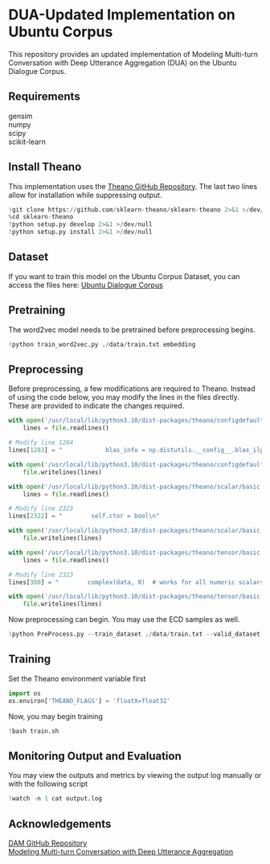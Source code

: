 # DUA-Updated Implementation on Ubuntu Corpus
This repository provides an updated implementation of Modeling Multi-turn Conversation with Deep Utterance Aggregation (DUA) on the Ubuntu Dialogue Corpus.
## Requirements
gensim \
numpy \
scipy \
scikit-learn

## Install Theano
This implementation uses the [Theano GitHub Repository](https://github.com/sklearn-theano/sklearn-theano). The last two lines allow for installation while suppressing output.
```python
!git clone https://github.com/sklearn-theano/sklearn-theano 2>&1 >/dev/null
%cd sklearn-theano
!python setup.py develop 2>&1 >/dev/null
!python setup.py install 2>&1 >/dev/null
```

## Dataset
If you want to train this model on the Ubuntu Corpus Dataset, you can access the files here: [Ubuntu Dialogue Corpus](https://drive.google.com/drive/folders/1cm1v3njWPxG5-XhEUpGH25TMncaPR7OM?usp=sharing) 

## Pretraining
The word2vec model needs to be pretrained before preprocessing begins.
```python
!python train_word2vec.py ./data/train.txt embedding
```

## Preprocessing
Before preprocessing, a few modifications are required to Theano. Instead of using the code below, you may modify the lines in the files directly. These are provided to indicate the changes required.
```python
with open('/usr/local/lib/python3.10/dist-packages/theano/configdefaults.py', 'r') as file:
    lines = file.readlines()

# Modify line 1284
lines[1283] = "            blas_info = np.distutils.__config__.blas_ilp64_opt_info\n"

with open('/usr/local/lib/python3.10/dist-packages/theano/configdefaults.py', 'w') as file:
    file.writelines(lines)

with open('/usr/local/lib/python3.10/dist-packages/theano/scalar/basic.py', 'r') as file:
    lines = file.readlines()

# Modify line 2323
lines[2322] = "        self.ctor = bool\n"

with open('/usr/local/lib/python3.10/dist-packages/theano/scalar/basic.py', 'w') as file:
    file.writelines(lines)

with open('/usr/local/lib/python3.10/dist-packages/theano/tensor/basic.py', 'r') as file:
    lines = file.readlines()

# Modify line 2323
lines[380] = "        complex(data, 0)  # works for all numeric scalars"

with open('/usr/local/lib/python3.10/dist-packages/theano/tensor/basic.py', 'w') as file:
    file.writelines(lines)
```
Now preprocessing can begin. You may use the ECD samples as well.
```python
!python PreProcess.py --train_dataset ./data/train.txt --valid_dataset ./data/valid.txt --test_dataset ./data/test.txt --pretrained_embedding embedding --save_dataset ./data/all
```

## Training
Set the Theano environment variable first
```python
import os
os.environ['THEANO_FLAGS'] = 'floatX=float32'
```
Now, you may begin training
```python
!bash train.sh
```
## Monitoring Output and Evaluation
You may view the outputs and metrics by viewing the output log manually or with the following script
```python
!watch -n 1 cat output.log
```
## Acknowledgements
[DAM GitHub Repository](https://github.com/cooelf/DeepUtteranceAggregation) \
[Modeling Multi-turn Conversation with Deep Utterance Aggregation](https://aclanthology.org/C18-1317/)
